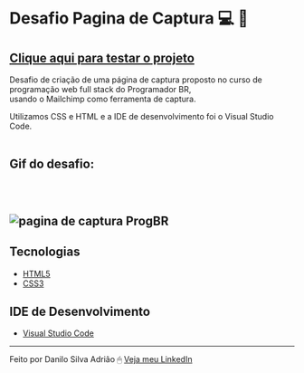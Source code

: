 # Desafio Pagina de Captura :computer: :email:

<a href="https://danilosilvaadriao.github.io/Desafio-Pagina-de-Captura/"><h2>Clique aqui para testar o projeto</h2></a>

Desafio de criação de uma página de captura proposto no curso de programação web full stack do Programador BR, <br>
usando o Mailchimp como ferramenta de captura.

Utilizamos CSS e HTML e a IDE de desenvolvimento foi o Visual Studio Code. <br><br>

<h2> Gif do desafio: <h2> <br>

![pagina de captura ProgBR](https://user-images.githubusercontent.com/82722083/139967903-9befa570-3ed8-4293-9bc2-d43ecf776b72.gif)
  
  ## Tecnologias
  - [HTML5](https://html.spec.whatwg.org/multipage/)
  - [CSS3](https://www.w3.org/TR/css3-roadmap/)
  
  ## IDE de Desenvolvimento
  - [Visual Studio Code](https://code.visualstudio.com/)
  
  ---
  
Feito por Danilo Silva Adrião 🖱 [Veja meu LinkedIn](https://www.linkedin.com/in/danilosilvaadriao)
